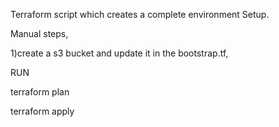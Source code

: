 Terraform script which creates a complete environment Setup.

Manual steps,

1)create a s3 bucket and update it in the bootstrap.tf,

RUN

terraform plan

terraform apply
